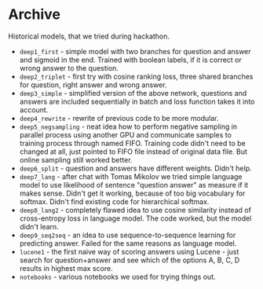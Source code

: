 # Archive

Historical models, that we tried during hackathon.

 * `deep1_first` - simple model with two branches for question and answer and sigmoid in the end. Trained with boolean labels, if it is correct or wrong answer to the question.
 * `deep2_triplet` - first try with cosine ranking loss, three shared branches for question, right answer and wrong answer.
 * `deep3_simple` - simplified version of the above network, questions and answers are included sequentially in batch and loss function takes it into account.
 * `deep4_rewrite` - rewrite of previous code to be more modular.
 * `deep5_negsampling` - neat idea how to perform negative sampling in parallel process using another GPU and communicate samples to training process through named FIFO. Training code didn't need to be changed at all, just pointed to FIFO file instead of original data file. But online sampling still worked better.
 * `deep6_split` - question and answers have different weights. Didn't help.
 * `deep7_lang` - after chat with Tomas Mikolov we tried simple language model to use likelihood of sentence "question answer" as measure if it makes sense. Didn't get it working, because of too big vocabulary for softmax. Didn't find existing code for hierarchical softmax.
 * `deep8_lang2` - completely flawed idea to use cosine similarity instead of cross-entropy loss in language model. The code worked, but the model didn't learn.
 * `deep9_seq2seq` - an idea to use sequence-to-sequence learning for predicting answer. Failed for the same reasons as language model.
 * `lucene1` - the first naive way of scoring answers using Lucene - just search for question+answer and see which of the options A, B, C, D results in highest max score.
 * `notebooks` - various notebooks we used for trying things out.
